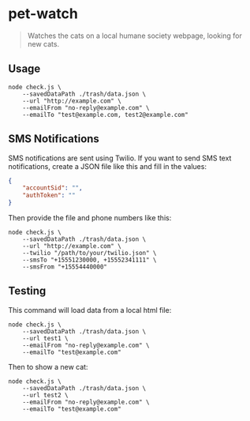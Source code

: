 # pet-watch

> Watches the cats on a local humane society webpage, looking for new cats.

## Usage

```
node check.js \
    --savedDataPath ./trash/data.json \
    --url "http://example.com" \
    --emailFrom "no-reply@example.com" \
    --emailTo "test@example.com, test2@example.com"
```

## SMS Notifications

SMS notifications are sent using Twilio. If you want to send SMS text notifications, create a JSON file like this and fill in the values:

```json
{
    "accountSid": "",
    "authToken": ""
}
```

Then provide the file and phone numbers like this:

```
node check.js \
    --savedDataPath ./trash/data.json \
    --url "http://example.com" \
    --twilio "/path/to/your/twilio.json" \
    --smsTo "+15551230000, +15552341111" \
    --smsFrom "+15554440000"
```


## Testing

This command will load data from a local html file:

```
node check.js \
    --savedDataPath ./trash/data.json \
    --url test1 \
    --emailFrom "no-reply@example.com" \
    --emailTo "test@example.com"
```

Then to show a new cat:

```
node check.js \
    --savedDataPath ./trash/data.json \
    --url test2 \
    --emailFrom "no-reply@example.com" \
    --emailTo "test@example.com"
```
